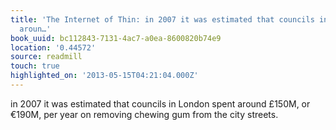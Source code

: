 ```yaml
---
title: 'The Internet of Thin: in 2007 it was estimated that councils in London spent
  aroun…'
book_uuid: bc112843-7131-4ac7-a0ea-8600820b74e9
location: '0.44572'
source: readmill
touch: true
highlighted_on: '2013-05-15T04:21:04.000Z'
---
```


in 2007 it was estimated that councils in London spent around £150M, or €190M, per year on removing chewing gum from the city streets.